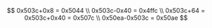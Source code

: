 $$
0x503c+0x8 = 0x5044 \\
0x503c-0x40 = 0x4ffc \\
0x503c+64 = 0x503c+0x40 = 0x507c \\
0x50ea-0x503c = 0x50ae
$$

